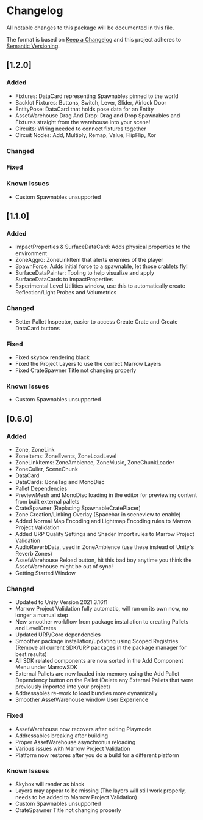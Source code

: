 # Changelog
All notable changes to this package will be documented in this file.

The format is based on [Keep a Changelog](http://keepachangelog.com/en/1.0.0/)
and this project adheres to [Semantic Versioning](http://semver.org/spec/v2.0.0.html).

## [1.2.0]

### Added

- Fixtures: DataCard representing Spawnables pinned to the world
- Backlot Fixtures: Buttons, Switch, Lever, Slider, Airlock Door
- EntityPose: DataCard that holds pose data for an Entity
- AssetWarehouse Drag And Drop: Drag and Drop Spawnables and Fixtures straight from the warehouse into your scene!
- Circuits: Wiring needed to connect fixtures together
- Circuit Nodes: Add, Multiply, Remap, Value, FlipFlip, Xor

### Changed


### Fixed


### Known Issues

- Custom Spawnables unsupported


## [1.1.0]

### Added

- ImpactProperties & SurfaceDataCard: Adds physical properties to the environment
- ZoneAggro: ZoneLinkItem that alerts enemies of the player
- SpawnForce: Adds initial force to a spawnable, let those crablets fly!
- SurfaceDataPainter: Tooling to help visualize and apply SurfaceDataCards to ImpactProperties
- Experimental Level Utilities window, use this to automatically create Reflection/Light Probes and Volumetrics

### Changed

- Better Pallet Inspector, easier to access Create Crate and Create DataCard buttons

### Fixed

- Fixed skybox rendering black
- Fixed the Project Layers to use the correct Marrow Layers
- Fixed CrateSpawner Title not changing properly

### Known Issues

- Custom Spawnables unsupported


## [0.6.0]

### Added

- Zone, ZoneLink
- ZoneItems: ZoneEvents, ZoneLoadLevel
- ZoneLinkItems: ZoneAmbience, ZoneMusic, ZoneChunkLoader
- ZoneCuller, SceneChunk
- DataCard
- DataCards: BoneTag and MonoDisc
- Pallet Dependencies
- PreviewMesh and MonoDisc loading in the editor for previewing content from built external pallets
- CrateSpawner (Replacing SpawnableCratePlacer)
- Zone Creation/Linking Overlay (Spacebar in sceneview to enable)
- Added Normal Map Encoding and Lightmap Encoding rules to Marrow Project Validation
- Added URP Quality Settings and Shader Import rules to Marrow Project Validation
- AudioReverbData, used in ZoneAmbience (use these instead of Unity's Reverb Zones)
- AssetWarehouse Reload button, hit this bad boy anytime you think the AssetWarehouse might be out of sync!
- Getting Started Window

### Changed

- Updated to Unity Version 2021.3.16f1
- Marrow Project Validation fully automatic, will run on its own now, no longer a manual step
- New smoother workflow from package installation to creating Pallets and LevelCrates
- Updated URP/Core dependencies
- Smoother package installation/updating using Scoped Registries (Remove all current SDK/URP packages in the package manager for best results)
- All SDK related components are now sorted in the Add Component Menu under MarrowSDK
- External Pallets are now loaded into memory using the Add Pallet Dependency button on the Pallet (Delete any External Pallets that were previously imported into your project)
- Addressables re-work to load bundles more dynamically
- Smoother AssetWarehouse window User Experience

### Fixed

- AssetWarehouse now recovers after exiting Playmode
- Addressables breaking after building
- Proper AssetWarehouse asynchronus reloading
- Various issues with Marrow Project Validation
- Platform now restores after you do a build for a different platform

### Known Issues

- Skybox will render as black
- Layers may appear to be missing (The layers will still work properly, needs to be added to Marrow Project Validation)
- Custom Spawnables unsupported
- CrateSpawner Title not changing properly